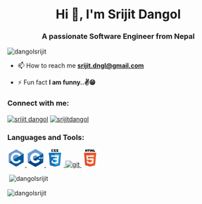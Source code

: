 <h1 align="center">Hi 👋, I'm Srijit Dangol</h1>
<h3 align="center">A passionate Software Engineer from Nepal</h3>

<p align="left"> <img src="https://komarev.com/ghpvc/?username=dangolsrijit&label=Profile%20views&color=0e75b6&style=flat" alt="dangolsrijit" /> </p>

- 📫 How to reach me **srijit.dngl@gmail.com**

- ⚡ Fun fact **I am funny..✌😁**

<h3 align="left">Connect with me:</h3>
<p align="left">
<a href="https://fb.com/srijit dangol" target="blank"><img align="center" src="https://raw.githubusercontent.com/rahuldkjain/github-profile-readme-generator/master/src/images/icons/Social/facebook.svg" alt="srijit dangol" height="30" width="40" /></a>
<a href="https://instagram.com/srijitdangol" target="blank"><img align="center" src="https://raw.githubusercontent.com/rahuldkjain/github-profile-readme-generator/master/src/images/icons/Social/instagram.svg" alt="srijitdangol" height="30" width="40" /></a>
</p>

<h3 align="left">Languages and Tools:</h3>
<p align="left"> <a href="https://www.cprogramming.com/" target="_blank" rel="noreferrer"> <img src="https://raw.githubusercontent.com/devicons/devicon/master/icons/c/c-original.svg" alt="c" width="40" height="40"/> </a> <a href="https://www.w3schools.com/cpp/" target="_blank" rel="noreferrer"> <img src="https://raw.githubusercontent.com/devicons/devicon/master/icons/cplusplus/cplusplus-original.svg" alt="cplusplus" width="40" height="40"/> </a> <a href="https://www.w3schools.com/css/" target="_blank" rel="noreferrer"> <img src="https://raw.githubusercontent.com/devicons/devicon/master/icons/css3/css3-original-wordmark.svg" alt="css3" width="40" height="40"/> </a> <a href="https://git-scm.com/" target="_blank" rel="noreferrer"> <img src="https://www.vectorlogo.zone/logos/git-scm/git-scm-icon.svg" alt="git" width="40" height="40"/> </a> <a href="https://www.w3.org/html/" target="_blank" rel="noreferrer"> <img src="https://raw.githubusercontent.com/devicons/devicon/master/icons/html5/html5-original-wordmark.svg" alt="html5" width="40" height="40"/> </a> </p>

<p>&nbsp;<img align="center" src="https://github-readme-stats.vercel.app/api?username=dangolsrijit&show_icons=true&locale=en" alt="dangolsrijit" /></p>

<p><img align="center" src="https://github-readme-streak-stats.herokuapp.com/?user=dangolsrijit&" alt="dangolsrijit" /></p>
